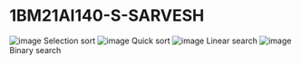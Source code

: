 # 1BM21AI140-S-SARVESH
![image](https://github.com/sarveshvasan03/1BM21AI140-S-SARVESH/assets/136417300/4a529331-411e-4b01-b7f6-1bb16f5fd9db)
Selection sort
![image](https://github.com/sarveshvasan03/1BM21AI140-S-SARVESH/assets/136417300/af278a37-2994-4a80-bb40-823a6387b4ca)
Quick sort
![image](https://github.com/sarveshvasan03/1BM21AI140-S-SARVESH/assets/136417300/020704b0-55e4-4f7f-81b3-453f19d1eb6c)
Linear search
![image](https://github.com/sarveshvasan03/1BM21AI140-S-SARVESH/assets/136417300/39768cc6-fc81-48a9-8420-622771877c2b)
Binary search

